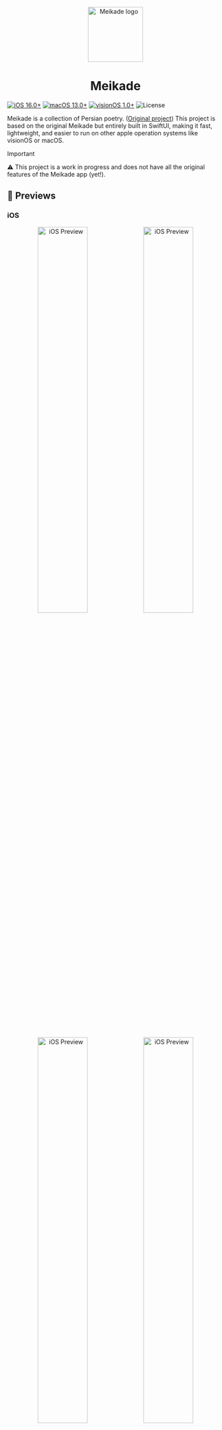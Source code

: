 <p align="center">
    <img src="App/Resources/Assets.xcassets/AppIcon.appiconset/128x128@2x.png" alt="Meikade logo" width="128" />
</p>
<h1 align="center">Meikade</h1>

[![iOS 16.0+](https://img.shields.io/badge/iOS-16.0+-27ae60.svg)](https://developer.apple.com/ios/)
[![macOS 13.0+](https://img.shields.io/badge/macOS-13.0+-2980b9.svg)](https://developer.apple.com/macos/)
[![visionOS 1.0+](https://img.shields.io/badge/visionOS-1.0+-8e44ad.svg)](https://developer.apple.com/visionos/)
![License](https://img.shields.io/github/license/rminsh/meikade)

Meikade is a collection of Persian poetry. ([Original project](https://github.com/Aseman-Land/Meikade))
This project is based on the original Meikade but entirely built in SwiftUI, making it fast, lightweight, and easier to run on other apple operation systems like visionOS or macOS.

> [!IMPORTANT]
> ⚠️ This project is a work in progress and does not have all the original features of the Meikade app (yet!). 



## 📱 Previews
### iOS
<p align="center">
    <img alt="iOS Preview" src="Previews/ios_1.PNG" width="48%"/>
    <img alt="iOS Preview" src="Previews/ios_2.PNG" width="48%"/>
</p>
<p align="center">
    <img alt="iOS Preview" src="Previews/ios_5.PNG" width="48%"/>
    <img alt="iOS Preview" src="Previews/ios_6.PNG" width="48%"/>
</p>
<p align="center">
    <img alt="Widget Preview" src="Previews/ios_3.PNG" width="48%"/>
    <img alt="Widget Preview" src="Previews/ios_4.PNG" width="48%"/>
</p>

### Mac OS
<p align="center">
    <img alt="macOS Preview" src="Previews/mac_1.png"/>
    <img alt="macOS Preview" src="Previews/mac_2.png"/>
</p>

### Vision OS
<p align="center">
    <img alt="visionOS Preview" src="Previews/vision_1.png"/>
    <img alt="visionOS Preview" src="Previews/vision_2.png"/>
</p>

## ⚒️ Building the project

- Clone the project
- **<span style="color:red">Important:</span>** Open __`Config.xconfig`__ file with any editor except **xcode** and change __`CONFIG_BUNDLE_ID`__'s value to your **new app bundle identifier**.
- Open the __`Meikade.xcodeproj`__ file with xcode, open the project's file and go to __`Signing & Capabilities`__ and change the __`team`__.
- Build & run.



## 🧩 Contribute 

Want to contribute? I would really appreciate a hand with the development to add more features in this app.
Feel free to Fork, edit, then pull!



## 🧭 A note on the architecture
It's a great starting point for learning SwiftUI. The app covers many of the basic concepts of SwiftUI, such as building layouts, working with data, and handling user interaction. By exploring the code, you can understand how to use SwiftUI in your daily life. Plus, the open-source nature of Meikade means you can see how real-world applications are built and get a sense of best practices for using SwiftUI.
The architecture is MV (Model-View) for keeping it simple ([more info](https://developer.apple.com/forums/thread/699003)). 

## ✌🏻 Donation

<a href="https://www.buymeacoffee.com/shalchian" target="_blank">
    <img src="https://cdn.buymeacoffee.com/buttons/v2/default-yellow.png" alt="Buy Me A Coffee" height="48" width="173">
</a>



## 📝 Copyright Notice

Copyright (C) 2024 Aseman
Licensed under the [GNU Version 3](https://www.gnu.org/licenses/gpl-3.0.en.html) license (see the LICENSE file).
